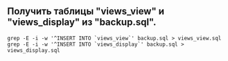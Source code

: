 ## Получить таблицы "views_view" и "views_display" из "backup.sql".

```
grep -E -i -w '^INSERT INTO `views_view`' backup.sql > views_view.sql
grep -E -i -w '^INSERT INTO `views_display`' backup.sql > views_display.sql
```
